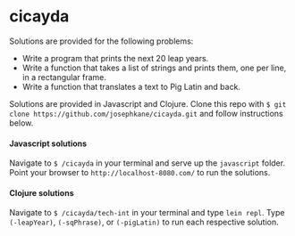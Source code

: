 # cicayda

Solutions are provided for the following problems:

  - Write a program that prints the next 20 leap years.
  - Write a function that takes a list of strings and prints them, one per line, in a rectangular frame.
  - Write a function that translates a text to Pig Latin and back.

Solutions are provided in Javascript and Clojure. Clone this repo with `$ git clone https://github.com/josephkane/cicayda.git` and follow instructions below.

#### Javascript solutions
Navigate to `$ /cicayda` in your terminal and serve up the `javascript` folder. Point your browser to `http://localhost-8080.com/` to run the solutions.

#### Clojure solutions
Navigate to `$ /cicayda/tech-int` in your terminal and type `lein repl`. Type `(-leapYear)`, `(-sqPhrase)`, or `(-pigLatin)` to run each respective solution.
